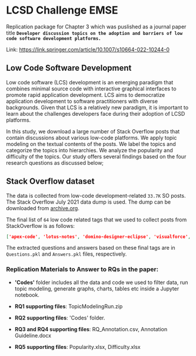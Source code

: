 # LCSD Challenge EMSE
Replication package for Chapter 3 which was puslished as a journal paper title **``Developer discussion topics on the adoption and barriers of low code software development platforms.``**

Link: https://link.springer.com/article/10.1007/s10664-022-10244-0



## Low Code Software Development
Low code software (LCS) development is an emerging paradigm that combines minimal source code with interactive graphical interfaces to promote rapid application development. LCS aims to democratize application development to software practitioners with diverse backgrounds. Given that LCS is a relatively new paradigm, it is important to learn about the challenges developers face during their adoption of LCSD platforms.

In this study, we download a large number of Stack Overflow posts that contain discussions about various low-code platforms. We apply topic modeling on the textual contents of the posts. We label the topics and categorize the topics into hierarchies. We analyze the popularity and difficulty of the topics. Our study offers several findings based on the four research questions as discussed below;

## Stack Overflow dataset
The data is collected from low-code development-related `33.7K` SO posts. The Stack Overflow July 2021 data dump is used. The dump can be downloaded from [archive.org](archive.org).

The final list of `64` low code related tags that we used to collect posts from StackOverflow is as follows:

```json
['apex-code', 'lotus-notes', 'domino-designer-eclipse', 'visualforce', 'salesforce-chatter', 'apex', 'salesforce-service-cloud', 'simple-salesforce', 'salesforce-ios-sdk', 'apex-trigger', 'oracle-apex-5', 'salesforce-lightning', 'salesforce-communities', 'oracle-apex-5.1', 'servicenow-rest-api', 'powerapps-formula', 'salesforce-marketing-cloud', 'powerapps-selected-items', 'powerapps-modeldriven', 'powerapps-collection', 'powerapps-canvas', 'oracle-apex-18.2', 'lwc', 'salesforce-development', 'oracle-apex-19.1', 'oracle-apex-19.2', 'outsystems', 'appian', 'quickbase', 'powerapps', 'oracle-apex', 'salesforce', 'zoho', 'mendix', 'servicenow', 'goolge-app-maker', 'pega', 'retool', 'vinyl', 'kissflow', 'bizagi', 'neutrinos-platform', 'rad', 'joget', 'filemaker', 'boomi', 'opentext', 'tibco', 'webmethods', 'conductor', 'temenos-quantum', 'shoutem', 'oracle-cloud-infrastructure', 'amazon-honeycode', 'convertigo', 'lotus-domino', 'genero', 'genesis', 'gramex', 'processmaker', 'orocrm', 'slingr', 'unqork', 'uniface', 'structr']
```

The extracted questions and answers based on these final tags are in `Questions.pkl` and `Answers.pkl` files, respectively.

### Replication Materials to Answer to RQs in the paper:
- __'Codes'__ folder includes all the data and code we used to filter data, run topic modeling, generate graphs, charts, tables etc inside a Jupyter notebook.

- __RQ1 supporting files__: TopicModelingRun.zip
- __RQ2 supporting files__: 'Codes' folder.
- __RQ3 and RQ4 supporting files__: RQ_Annotation.csv, Annotation Guideline.docx
- __RQ5 supporting files__: Popularity.xlsx, Difficulty.xlsx
